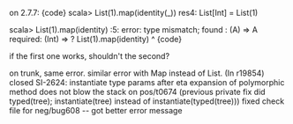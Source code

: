on 2.7.7:
{code}
scala> List(1).map(identity(_))
res4: List[Int] = List(1)

scala> List(1).map(identity)
<console>:5: error: type mismatch;
 found   : (A) => A
 required: (Int) => ?
       List(1).map(identity)
                   ^
{code}

if the first one works, shouldn't the second?

on trunk, same error. similar error with Map instead of List.
(In r19854) closed SI-2624: instantiate type params after eta expansion of polymorphic method
does not blow the stack on pos/t0674 (previous private fix did typed(tree); instantiate(tree) instead of instantiate(typed(tree)))
fixed check file for neg/bug608 -- got better error message
